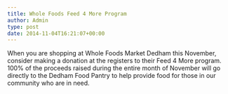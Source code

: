 ```yaml
---
title: Whole Foods Feed 4 More Program
author: Admin
type: post
date: 2014-11-04T16:21:07+00:00
---
```

When you are shopping at Whole Foods Market Dedham this November, consider making a donation at the registers to their Feed 4 More program. 100% of the proceeds raised during the entire month of November will go directly to the Dedham Food Pantry to help provide food for those in our community who are in need.

